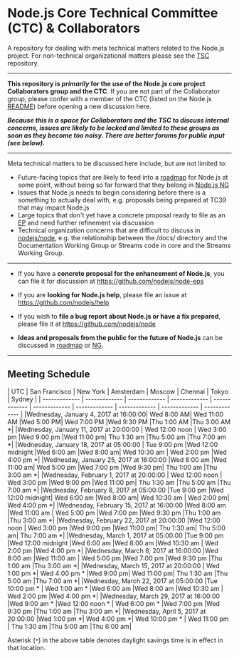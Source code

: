 # Node.js Core Technical Committee (CTC) & Collaborators

A repository for dealing with meta technical matters related to the Node.js project. For non-technical organizational matters please see the [TSC](https://github.com/nodejs/TSC) repository.

------------------------------

**This repository is _primarily_ for the use of the Node.js core project Collaborators group and the CTC**. If you are not part of the Collaborator group, please confer with a member of the CTC (listed on the Node.js [README](https://github.com/nodejs/node#ctc-core-technical-committee)) before opening a new discussion here.

***Because this is a space for Collaborators and the TSC to discuss internal concerns, issues are likely to be locked and limited to these groups as soon as they become too noisy. There are better forums for public input (see below).***

------------------------------

Meta technical matters to be discussed here include, but are not limited to:

* Future-facing topics that are likely to feed into a [roadmap](https://github.com/nodejs/roadmap/) for Node.js at some point, without being so far forward that they belong in [Node.js NG](https://github.com/nodejs/ng)
* Issues that Node.js needs to begin considering before there is a something to actually deal with, e.g. proposals being prepared at TC39 that may impact Node.js
* Large topics that don't yet have a concrete proposal ready to file as an [EP](https://github.com/nodejs/node-eps) and need further refinement via discussion
* Technical organization concerns that are difficult to discuss in [nodejs/node](https://github.com/nodejs/node), e.g. the relationship between the /docs/ directory and the Documentation Working Group or Streams code in core and the Streams Working Group.

------------------------------

* If you have a **concrete proposal for the enhancement of Node.js**, you can file it for discussion at https://github.com/nodejs/node-eps

* If you are **looking for Node.js help**, please file an issue at https://github.com/nodejs/help

* If you wish to **file a bug report about Node.js or have a fix prepared**, please file it at https://github.com/nodejs/node

* **Ideas and proposals from the public for the future of Node.js** can be discussed in [roadmap](https://github.com/nodejs/roadmap/) or [NG](https://github.com/nodejs/ng).

------------------------------

## Meeting Schedule

|  UTC | San Francisco  | New York | Amsterdam | Moscow | Chennai | Tokyo | Sydney |
| ------------- | ------------- | ------------- | ------------- | ------------- | ------------- | ------------- | ------------- | ------------- | ------------- |
|Wednesday, January 4, 2017 at 16:00:00|	Wed 8:00 AM|	Wed 11:00 AM	|Wed 5:00 PM|	Wed 7:00 PM	|Wed 9:30 PM	|Thu 1:00 AM	|Thu 3:00 AM *|
|Wednesday, January 11, 2017 at 20:00:00 | Wed 12:00 noon | Wed 3:00 pm |Wed 9:00 pm |Wed 11:00 pm|  Thu 1:30 am |Thu 5:00 am |Thu 7:00 am *|
|Wednesday, January 18, 2017 at 05:00:00 | Tue 9:00 pm |Wed 12:00 midnight  |Wed 6:00 am |Wed 8:00 am| Wed 10:30 am | Wed 2:00 pm |Wed 4:00 pm *|
|Wednesday, January 25, 2017 at 16:00:00  |Wed 8:00 am |Wed 11:00 am|  Wed 5:00 pm |Wed 7:00 pm |Wed 9:30 pm| Thu 1:00 am |Thu 3:00 am *|
|Wednesday, February 1, 2017 at 20:00:00 | Wed 12:00 noon | Wed 3:00 pm |Wed 9:00 pm |Wed 11:00 pm|  Thu 1:30 am |Thu 5:00 am |Thu 7:00 am *|
|Wednesday, February 8, 2017 at 05:00:00  |Tue 9:00 pm |Wed 12:00 midnight|  Wed 6:00 am |Wed 8:00 am| Wed 10:30 am | Wed 2:00 pm| Wed 4:00 pm *|
|Wednesday, February 15, 2017 at 16:00:00 |Wed 8:00 am |Wed 11:00 am | Wed 5:00 pm |Wed 7:00 pm |Wed 9:30 pm |Thu 1:00 am |Thu 3:00 am *|
|Wednesday, February 22, 2017 at 20:00:00 |Wed 12:00 noon | Wed 3:00 pm |Wed 9:00 pm |Wed 11:00 pm|  Thu 1:30 am| Thu 5:00 am| Thu 7:00 am *|
|Wednesday, March 1, 2017 at 05:00:00 |Tue 9:00 pm |Wed 12:00 midnight  |Wed 6:00 am |Wed 8:00 am |Wed 10:30 am | Wed 2:00 pm |Wed 4:00 pm *|
|Wednesday, March 8, 2017 at 16:00:00 |Wed 8:00 am |Wed 11:00 am | Wed 5:00 pm |Wed 7:00 pm |Wed 9:30 pm |Thu 1:00 am |Thu 3:00 am *|
|Wednesday, March 15, 2017 at 20:00:00 | Wed 1:00 pm *| Wed 4:00 pm * |Wed 9:00 pm| Wed 11:00 pm| Thu 1:30 am |Thu 5:00 am |Thu 7:00 am *|
|Wednesday, March 22, 2017 at 05:00:00  |Tue 10:00 pm * | Wed 1:00 am * |Wed 6:00 am |Wed 8:00 am |Wed 10:30 am | Wed 2:00 pm |Wed 4:00 pm *|
|Wednesday, March 29, 2017 at 16:00:00  |Wed 9:00 am * |Wed 12:00 noon * | Wed 6:00 pm * |Wed 7:00 pm |Wed 9:30 pm |Thu 1:00 am |Thu 3:00 am *|
|Wednesday, April 5, 2017 at 20:00:00 |Wed 1:00 pm *| Wed 4:00 pm *| Wed 10:00 pm * | Wed 11:00 pm | Thu 1:30 am |Thu 5:00 am |Thu 6:00 am|

Asterisk (`*`) in the above table denotes daylight savings time is in effect in that location.
